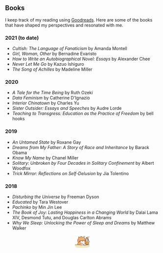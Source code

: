 ## Books

I keep track of my reading using [Goodreads](https://goodreads.com/myrainyday). Here are some of the books that have shaped my perspectives and resonated with me.

### 2021 (to date)
- _Cultish: The Language of Fanaticism_ by Amanda Montell
- _Girl, Woman, Other_ by Bernadine Evaristo
- _How to Write an Autobiographical Novel: Essays_ by Alexander Chee
- _Never Let Me Go_ by Kazuo Ishiguro
- _The Song of Achilles_ by Madeline Miller
  
### 2020
- _A Tale for the Time Being_ by Ruth Ozeki
- _Data Feminism_ by Catherine D'Ignazio
- _Interior Chinatown_ by Charles Yu
- _Sister Outsider: Essays and Speeches_ by Audre Lorde
- _Teaching to Transgress: Education as the Practice of Freedom_ by bell hooks
  
### 2019
- _An Untamed State_ by Roxane Gay
- _Dreams from My Father: A Story of Race and Inheritance_ by Barack Obama
- _Know My Name_ by Chanel Miller
- _Solitary: Unbroken by Four Decades in Solitary Confinement_ by Albert Woodfox
- _Trick Mirror: Reflections on Self-Delusion_ by Jia Tolentino

### 2018
- _Disturbing the Universe_ by Freeman Dyson
- _Educated_ by Tara Westover
- _Pachinko_ by Min Jin Lee
- _The Book of Joy: Lasting Happiness in a Changing World_ by Dalai Lama XIV, Desmond Tutu, and Douglas Carlton Abrams
- _Why We Sleep: Unlocking the Power of Sleep and Dreams_ by Matthew Walker

<center><img style="width: 50px;" src="tontonbooks.gif"></center>
